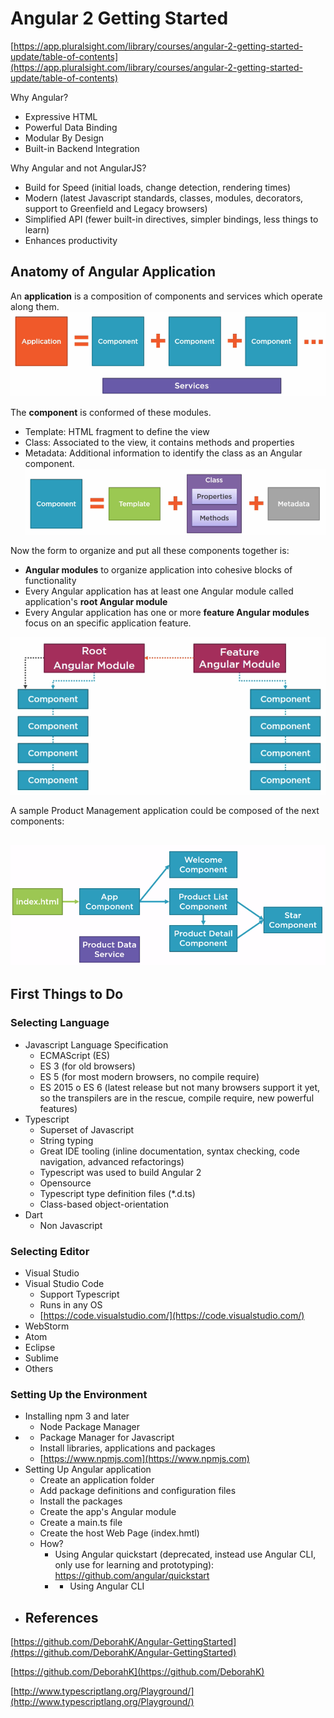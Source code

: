# Angular 2 Getting Started

[https://app.pluralsight.com/library/courses/angular-2-getting-started-update/table-of-contents](https://app.pluralsight.com/library/courses/angular-2-getting-started-update/table-of-contents)

Why Angular?

* Expressive HTML
* Powerful Data Binding
* Modular By Design
* Built-in Backend Integration

Why Angular and not AngularJS?

* Build  for Speed \(initial loads, change detection, rendering times\)
* Modern \(latest Javascript standards, classes, modules,  decorators, support to Greenfield and Legacy browsers\)
* Simplified API \(fewer built-in directives, simpler bindings,  less things to learn\)
* Enhances productivity

## Anatomy of Angular Application

An **application** is a composition of components and services which operate along them.![](/assets/1import.png)

The **component** is conformed of these modules.

* Template: HTML fragment to define the view
* Class: Associated to the view, it contains methods and properties
* Metadata: Additional information to identify the class as an Angular component.![](/assets/2import.png)

Now the form to organize and put all these components together is:

* **Angular modules** to organize application into cohesive blocks of functionality
* Every Angular application has at least one Angular module called application's **root Angular module**
* Every Angular application has one or more **feature Angular modules** focus on an specific application feature. 

![](/assets/3import.png)

A sample Product Management application could be composed of the next components:

## ![](/assets/5import.png)

## First Things to Do

### Selecting Language

* Javascript Language Specification
  * ECMAScript \(ES\)
  * ES 3 \(for old browsers\)
  * ES 5 \(for most modern browsers, no compile require\)
  * ES 2015 o ES 6 \(latest release but not many browsers support it yet, so the transpilers are in the rescue, compile require, new powerful features\)
* Typescript
  * Superset of Javascript
  * String typing
  * Great IDE tooling \(inline documentation, syntax checking, code navigation, advanced refactorings\)
  * Typescript was used to build Angular 2
  * Opensource
  * Typescript type definition  files \(\*.d.ts\)
  * Class-based object-orientation
* Dart
  * Non Javascript

### Selecting Editor

* Visual Studio
* Visual Studio Code
  * Support Typescript
  * Runs in any OS
  * [https://code.visualstudio.com/](https://code.visualstudio.com/)
* WebStorm
* Atom
* Eclipse
* Sublime
* Others

### Setting Up the Environment

* Installing npm 3 and later
  * Node Package Manager
* * Package Manager for Javascript
  * Install libraries, applications and packages
  * [https://www.npmjs.com](https://www.npmjs.com)
* Setting Up Angular application
  * Create an application folder
  * Add package definitions and configuration files
  * Install the packages
  * Create the app's Angular module
  * Create a main.ts file
  * Create the host Web Page \(index.hmtl\)
  * How?
    * Using Angular quickstart \(deprecated, instead use Angular CLI, only use for learning and prototyping\): https://github.com/angular/quickstart
    * * Using Angular CLI
* ## References

[https://github.com/DeborahK/Angular-GettingStarted](https://github.com/DeborahK/Angular-GettingStarted)

[https://github.com/DeborahK](https://github.com/DeborahK)

[http://www.typescriptlang.org/Playground/](http://www.typescriptlang.org/Playground/)


